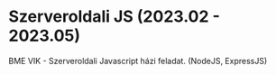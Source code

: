 # Szerveroldali JS (2023.02 - 2023.05)
BME VIK - Szerveroldali Javascript házi feladat. (NodeJS, ExpressJS)
